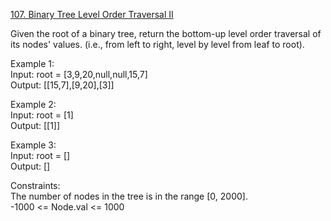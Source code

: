 [107. Binary Tree Level Order Traversal II](https://leetcode.com/problems/binary-tree-level-order-traversal-ii/)




Given the root of a binary tree, return the bottom-up level order traversal of its nodes' values. (i.e., from left to right, level by level from leaf to root).         

Example 1:         
Input: root = [3,9,20,null,null,15,7]         
Output: [[15,7],[9,20],[3]]          

Example 2:           
Input: root = [1]           
Output: [[1]]           

Example 3:            
Input: root = []           
Output: []            

Constraints:       
The number of nodes in the tree is in the range [0, 2000].         
-1000 <= Node.val <= 1000              


